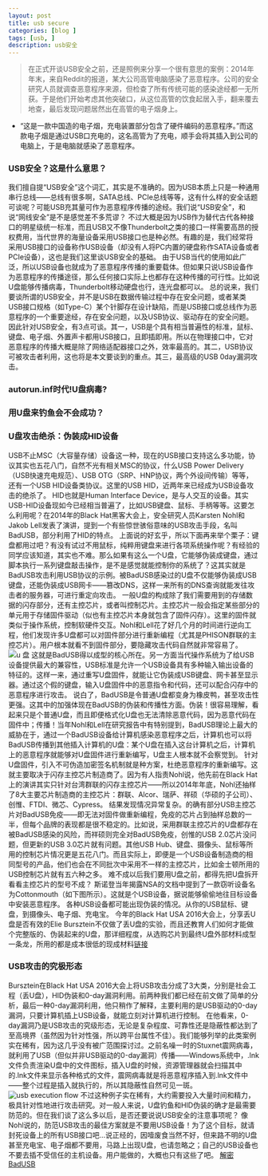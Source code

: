 ```yaml
---
layout: post
title: usb secure
categories: [blog ]
tags: [usb, ]
description: usb安全
---
```

> 在正式开谈USB安全之前，还是照例来分享一个很有意思的案例：2014年年末，来自Reddit的报道，某大公司高管电脑感染了恶意程序。公司的安全研究人员就调查恶意程序来源，但检查了所有传统可能的感染途经都一无所获。于是他们开始考虑其他突破口，从这位高管的饮食起居入手，翻来覆去地查，最后发现问题居然出在高管的电子烟身上。
- “这是一款中国造的电子烟，充电装置部分包含了硬件编码的恶意程序。”而这款电子烟是通过USB口充电的，这名高管为了充电，顺手会将其插入到公司的电脑上，于是电脑就感染了恶意程序。
### USB安全？这是什么意思？
我们擅自提“USB安全”这个词汇，其实是不准确的。因为USB本质上只是一种通用串行总线——总线有很多啊，SATA总线、PCIe总线等等，这有什么样的安全话题可谈呢？可能USB充其量可作为恶意程序传播的途经。我们说“USB安全”，和说“网线安全”是不是感觉差不多荒谬？
不过大概是因为USB作为替代古代各种接口的明星级统一标准，而且USB又不像Thunderbolt之类的接口一样需要高昂的授权费用，当代世界的海量设备采用USB接口也是种必然。有趣的是，我们经常将采用USB接口的设备称作USB设备（却没有人将PC内置的硬盘称作SATA设备或者PCIe设备），这也是我们这里谈USB安全的基础。
由于USB当代的使用如此广泛，所以USB设备也就成为了恶意程序传播的重要载体。但如果只说USB设备作为恶意程序的传播途径，那么任何接口实际上也都存在这种传播的可行性。比如说U盘能够传播病毒，Thunderbolt移动硬盘也行，连光盘都可以。
总的说来，我们要谈所谓的USB安全，并不是USB在数据传输过程中存在安全问题，或者某类USB接口规格（如Type-C）某个针脚存在设计缺陷，而是USB接口或总线作为恶意程序的一个重要途经，存在安全问题，以及USB协议、驱动存在的安全问题。
因此针对USB安全，有3点可谈。其一，USB是个具有相当普遍性的标准，鼠标、键盘、电子烟、外置声卡都用USB接口，且即插即用。所以在物理接口中，它对恶意程序的传播大概是除了网络适配器接口之外，效率最高的。其二，USB协议可被攻击者利用，这也将是本文要谈到的重点。其三，最高级的USB 0day漏洞攻击。
### autorun.inf时代!U盘病毒?  
### 用U盘来钓鱼会不会成功？  
### U盘攻击绝杀：伪装成HID设备 
USB不止MSC（大容量存储）设备这一种，现在的USB接口支持这么多功能，协议其实也五花八门，自然不光有相关MSC的协议，什么USB Power Delivery（USB快速充电规范）、USB OTG（SRP、HNP协议，两个外设间传输）等等，还有一个USB HID设备类协议。这里的USB HID，近两年来已经成为USB设备攻击的绝杀了。
HID也就是Human Interface Device，是与人交互的设备。其实USB-HID设备现如今已经相当普遍了，比如USB键盘、鼠标、手柄等等。这要怎么利用呢？在2014年的Black Hat黑客大会上，安全研究人员Karsten Nohl和Jakob Lell发表了演讲，提到一个有些惊世骇俗意味的USB攻击手段，名叫BadUSB，部分利用了HID的特点。
上面说的好玄乎，所以下面再来举个栗子：键盘都用过吧？有没有试过不用鼠标，纯粹用键盘来进行各项系统操作呢？有经验的同学应该知道，其实也不难。那么如果有这么一个U盘，它能够伪装成键盘，通过脚本执行一系列键盘敲击操作，是不是感觉就能控制你的系统了？这其实就是BadUSB攻击利用USB协议的示例。被BadUSB感染过的U盘不仅能够伪装成USB键盘，还能伪装成USB网卡——篡改DNS，这样一来所有的DNS查询就能发往攻击者的服务器，可进行重定向攻击。
一般U盘的构成除了我们需要用到的存储数据的闪存部分，还有主控芯片，或者叫控制芯片。主控芯片一般会指定某些部分的单元用于存储固件驱动（似也有主控芯片本身就包含了固件闪存）。这里的固件就类似于操作系统，控制软硬件交互。Nohl和Lell花了好几个月的时间进行逆向工程，他们发现许多U盘都可以对固件部分进行重新编程（尤其是PHISON群联的主控芯片）。用户根本就看不到固件部分，要隐藏攻击代码自然就非常容易了。
![u 盘](https://raw.githubusercontent.com/tom0li/tom0li.github.io/master/images/u盘.jpg)
这就是BadUSB得以成型的核心所在。另一方面当代操作系统为了给USB设备提供最大的兼容性，USB标准是允许一个USB设备具有多种输入输出设备的特征的。这样一来，通过重写U盘固件，就能让它伪装成USB键盘、网卡甚至显示器。通过这个假的键盘，输入U盘固件中的恶意指令和代码，还可以配合闪存中的恶意程序进行攻击。
说白了，BadUSB是令普通U盘都变身为橡皮鸭，甚至攻击性更强。这其中的加强体现在BadUSB的伪装和传播性方面。伪装！很容易理解，看起来只是个普通U盘，而且即便格式化U盘也无法清除恶意代码，因为恶意代码在固件中；传播！当年Nohl和Lell在研究报告中有特别提到，BadUSB理论上最大的威胁在于，通过一个BadUSB设备给计算机感染恶意程序之后，计算机也可以将BadUSB传播到其他插入计算机的U盘：某个U盘在插入这台计算机之后，计算机上的恶意程序就能够对U盘固件进行重新编写，U盘主人根本就不会察觉到。
针对U盘固件，引入不可伪造加密签名机制就是种方案，杜绝恶意程序的重新编写。这就主要取决于闪存主控芯片制造商了。因为有人指责Nohl说，他先前在Black Hat上的演讲其实只针对台湾群联的闪存主控芯片——所以2014年年底，Nohl还抽样了8大主要芯片制造商的主控芯片：群联、Alcor、瑞萨、祥硕（华硕的子公司）、创惟、FTDI、微芯、Cypress。
结果发现情况异常复杂。的确有部分USB主控芯片对BadUSB免疫——即无法对固件做重新编程，免疫的芯片占到抽样总数的一半，但每个品牌的表现都是很不稳定的。比如说，采用群联主控芯片的U盘都存在被BadUSB感染的风险，而祥硕则完全对BadUSB免疫，创惟的USB 2.0芯片没问题，但更新的USB 3.0芯片就有问题。其他USB Hub、键盘、摄像头、鼠标等所用的控制芯片情况更是五花八门。而且实际上，即便是一个USB设备制造商的相同型号的产品，他们也会在不同批次中采用不一样的主控芯片，比如金士顿所用的USB控制芯片就有五六种之多。
难不成以后我们要用U盘之前，都得先把U盘拆开看看主控芯片的型号不成？
斯诺登当年揭露NSA的文档中提到了一款窃听设备名为Cottonmouth（如下图所示）。这就是个USB设备，据说能够偷偷地往目标设备中安装恶意程序。
各种USB设备都可能出现伪装的情况。从你的USB鼠标、键盘，到摄像头、电子烟、充电宝。
今年的Black Hat USA 2016大会上，分享丢U盘是否有效的Elie Bursztein不仅做了丢U盘的实验，而且还教育人们如何才能做个完整版的、伪装起来的U盘，那详细程度，从选购芯片到最终U盘外部材料成型一条龙，所用的都是成本很低的现成材料[链接](https://www.elie.net/blog/security/what-are-malicious-usb-keys-and-how-to-create-a-realistic-one)  
### USB攻击的究极形态
Bursztein在Black Hat USA 2016大会上将USB攻击分成了3大类，分别是社会工程（丢U盘），HID伪装和0-day漏洞利用。前两种我们都已经在前文做了简单的分析，最后一种0-day漏洞利用，他只稍作了解释，主要利用的是USB驱动的0-day漏洞，只要计算机插上USB设备，就能立刻对计算机进行控制。
在他看来，0-day漏洞乃是USB攻击的究级形态，无论是复杂程度、可靠性还是隐蔽性都达到了至高境界（虽然因为针对性强，所以跨平台属性不佳）。我们能够列举的此类案例实在稀有，因为这几乎没有被广范围探讨过。之前名噪一时的Stuxnet震网病毒，就利用了USB（但似并非USB驱动的0-day漏洞）传播——Windows系统中，.lnk文件负责渲染U盘中的文件图标，插入U盘的时候，资源管理器就会扫描其中的.lnk文件来显示各种格式的文件，震网病毒就是将恶意程序插入到.lnk文件中——整个过程是插入就执行的，所以其隐蔽性自然可见一斑。
![usb execution flow](https://raw.githubusercontent.com/tom0li/tom0li.github.io/master/images/usb-execution.png)
不过这种例子实在稀有，大约需要投入大量时间和精力，极具针对性地进行攻击研究。对一般人来说，U盘钓鱼和HID伪装的确才是最需要防范的。但在我们谈了这么多以后，是否还要说说USB安全的注意事项呢？
像Nohl说的，防范USB攻击的最佳方案就是不要用USB设备！为了这个目标，就请封死设备上的所有USB接口吧…说正经的，因噎废食当然不好，但来路不明的U盘甚至充电宝、电子烟都不要用，马路上出现U盘，也请忽略之；自己的USB设备也不要去插不受信任的主机设备。用户能做的，大概也只有这些了吧。
[解密BadUSB](http://www.freebuf.com/articles/terminal/42616.html)